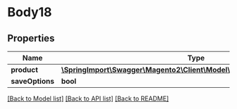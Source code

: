 # Body18

## Properties
Name | Type | Description | Notes
------------ | ------------- | ------------- | -------------
**product** | [**\SpringImport\Swagger\Magento2\Client\Model\CatalogDataProductInterface**](CatalogDataProductInterface.md) |  | 
**saveOptions** | **bool** |  | [optional] 

[[Back to Model list]](../README.md#documentation-for-models) [[Back to API list]](../README.md#documentation-for-api-endpoints) [[Back to README]](../README.md)


